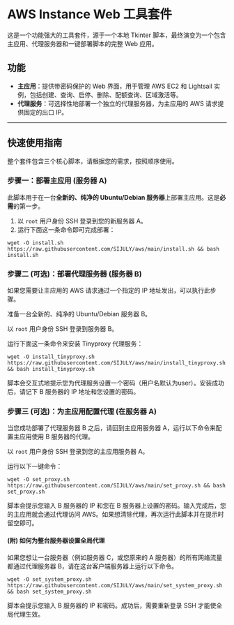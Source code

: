 # AWS Instance Web 工具套件

这是一个功能强大的工具套件，源于一个本地 Tkinter 脚本，最终演变为一个包含主应用、代理服务器和一键部署脚本的完整 Web 应用。

## 功能

- **主应用**：提供带密码保护的 Web 界面，用于管理 AWS EC2 和 Lightsail 实例，包括创建、查询、启停、删除、配额查询、区域激活等。
- **代理服务**：可选择性地部署一个独立的代理服务器，为主应用的 AWS 请求提供固定的出口 IP。

---

## 快速使用指南

整个套件包含三个核心脚本，请根据您的需求，按照顺序使用。

### 步骤一：部署主应用 (服务器 A)

此脚本用于在一台**全新的、纯净的 Ubuntu/Debian 服务器**上部署主应用。这是**必需**的第一步。

1.  以 `root` 用户身份 SSH 登录到您的新服务器 A。
2.  运行下面这一条命令即可完成部署：

`wget -O install.sh https://raw.githubusercontent.com/SIJULY/aws/main/install.sh && bash install.sh`

### 步骤二 (可选)：部署代理服务器 (服务器 B)

如果您需要让主应用的 AWS 请求通过一个指定的 IP 地址发出，可以执行此步骤。

准备一台全新的、纯净的 Ubuntu/Debian 服务器 B。

以 `root` 用户身份 SSH 登录到服务器 B。

运行下面这一条命令来安装 Tinyproxy 代理服务：

`wget -O install_tinyproxy.sh https://raw.githubusercontent.com/SIJULY/aws/main/install_tinyproxy.sh && bash install_tinyproxy.sh`

脚本会交互式地提示您为代理服务设置一个密码（用户名默认为user）。安装成功后，请记下 B 服务器的 IP 地址和您设置的密码。

### 步骤三 (可选)：为主应用配置代理 (在服务器 A)

当您成功部署了代理服务器 B 之后，请回到主应用服务器 A，运行以下命令来配置主应用使用 B 服务器的代理。

以 `root` 用户身份 SSH 登录到您的主应用服务器 A。

运行以下一键命令：

`wget -O set_proxy.sh https://raw.githubusercontent.com/SIJULY/aws/main/set_proxy.sh && bash set_proxy.sh`

脚本会提示您输入 B 服务器的 IP 和您在 B 服务器上设置的密码。输入完成后，您的主应用就会通过代理访问 AWS。如果想清除代理，再次运行此脚本并在提示时留空即可。

#### (附) 如何为整台服务器设置全局代理

如果您想让一台服务器（例如服务器 C，或您原来的 A 服务器）的所有网络流量都通过代理服务器 B，请在这台客户端服务器上运行以下命令。

`wget -O set_system_proxy.sh https://raw.githubusercontent.com/SIJULY/aws/main/set_system_proxy.sh && bash set_system_proxy.sh`

脚本会提示您输入 B 服务器的 IP 和密码。成功后，需要重新登录 SSH 才能使全局代理生效。

